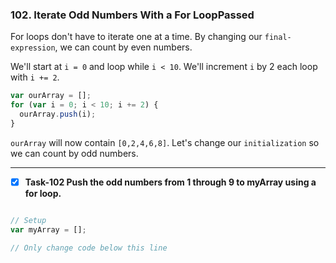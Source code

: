 ### 102. Iterate Odd Numbers With a For LoopPassed
For loops don't have to iterate one at a time. By changing our `final-expression`, we can count by even numbers.

We'll start at `i = 0` and loop while `i < 10`. We'll increment `i` by 2 each loop with `i += 2`.
```js
var ourArray = [];
for (var i = 0; i < 10; i += 2) {
  ourArray.push(i);
}
```
```ourArray``` will now contain ```[0,2,4,6,8]```. Let's change our ```initialization``` so we can count by odd numbers.
*****************************************
- [x] **Task-102 Push the odd numbers from 1 through 9 to myArray using a for loop.**


```js

// Setup
var myArray = [];

// Only change code below this line
```